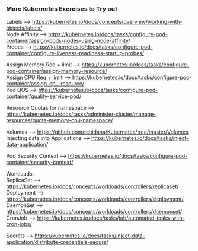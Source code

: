 ### More Kubernetes Exercises to Try out

Labels --> https://kubernetes.io/docs/concepts/overview/working-with-objects/labels/ <br>
Node Affinity --> https://kubernetes.io/docs/tasks/configure-pod-container/assign-pods-nodes-using-node-affinity/ <br>
Probes --> https://kubernetes.io/docs/tasks/configure-pod-container/configure-liveness-readiness-startup-probes/ <br>

Assign Memory Req + limit --> https://kubernetes.io/docs/tasks/configure-pod-container/assign-memory-resource/ <br>
Assign CPU Req + limit --> https://kubernetes.io/docs/tasks/configure-pod-container/assign-cpu-resource/ <br>
Pod QOS --> https://kubernetes.io/docs/tasks/configure-pod-container/quality-service-pod/ <br>

Resource Quotas for namespace --> https://kubernetes.io/docs/tasks/administer-cluster/manage-resources/quota-memory-cpu-namespace/ <br>

Volumes --> https://github.com/rchidana/Kubernetes/tree/master/Volumes <br>
Injecting data into Applications --> https://kubernetes.io/docs/tasks/inject-data-application/ <br>


Pod Security Context --> https://kubernetes.io/docs/tasks/configure-pod-container/security-context/ <br>

Workloads: <br>
ReplicaSet --> https://kubernetes.io/docs/concepts/workloads/controllers/replicaset/ <br>
Deployment --> https://kubernetes.io/docs/concepts/workloads/controllers/deployment/ <br>
DaemonSet --> https://kubernetes.io/docs/concepts/workloads/controllers/daemonset/ <br>
CronJob --> https://kubernetes.io/docs/tasks/job/automated-tasks-with-cron-jobs/ <br>

Secrets --> https://kubernetes.io/docs/tasks/inject-data-application/distribute-credentials-secure/ <br>


